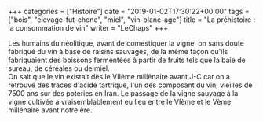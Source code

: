 +++
categories = ["Histoire"]
date = "2019-01-02T17:30:22+00:00"
tags = ["bois", "elevage-fut-chene", "miel", "vin-blanc-age"] 
title = "La préhistoire : la consommation de vin"
writer = "LeChaps"
+++

Les humains du néolitique, avant de comestiquer la vigne, on sans doute fabriqué du vin à base de raisins sauvages, de la même façon qu'ils fabriquaient des boissons fermentées à partir de fruits tels que la baie de sureau,  de céréales ou de miel.  
On sait que le vin existait dès le VIIème millénaire avant J-C car on a retrouvé des traces d'acide tartrique, l'un des composant du vin, vieilles de 7500 ans sur des poteries en Iran. Le passage de la vigne sauvage à la vigne cultivée a vraisemblablement eu lieu entre le VIème et le Vème millénaire avant notre ère.